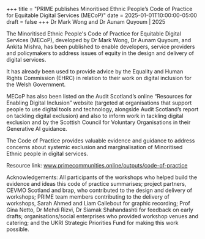 +++
title = "PRIME publishes Minoritised Ethnic People’s Code of Practice for Equitable Digital Services (MECoP)"
date = 2025-01-01T10:00:00-05:00
draft = false
+++
Dr Mark Wong and Dr Aunam Quyoum | 2025

The Minoritised Ethnic People's Code of Practice for Equitable Digital Services (MECoP), developed by Dr Mark Wong, Dr Aunam Quyoum, and Ankita Mishra, has been published to enable developers, service providers and policymakers to address issues of equity in the design and delivery of digital services. 

It has already been used to provide advice by the Equality and Human Rights Commission (EHRC) in relation to their work on digital inclusion for the Welsh Government. 

MECoP has also been listed on the Audit Scotland’s online “Resources for Enabling Digital Inclusion” website  (targeted at organisations that support people to use digital tools and technology, alongside Audit Scotland’s report on tackling digital exclusion) and also to inform work in tackling digital exclusion and by the Scottish Council for Voluntary Organisations in their Generative AI guidance. 

The Code of Practice provides valuable evidence and guidance to address concerns about systemic exclusion and marginalisation of Minoritised Ethnic people in digital services.  


Resource link: www.primecommunities.online/outputs/code-of-practice


Acknowledgements:
All participants of the workshops who helped build the evidence and ideas this code of practice summarises; project partners, CEVMO Scotland and brap, who contributed to the design and delivery of workshops; PRIME team members contributing to the delivery of workshops, Sarah Ahmed and Liam Callebout for graphic recording; Prof Gina Netto, Dr Mehdi Rizvi, Dr Siamak
Shahandashti for feedback on early drafts; organisations/social enterprises who provided workshop venues and catering; and the UKRI Strategic Priorities Fund for making this work possible.

